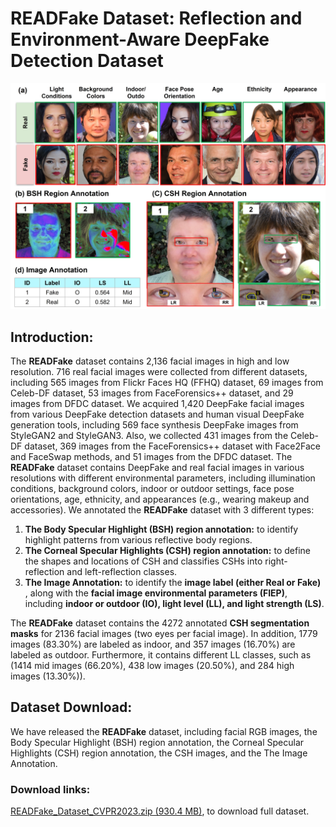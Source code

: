 # READFake Dataset: Reflection and Environment-Aware DeepFake Detection Dataset

![READFake Dataset](https://github.com/READFake/READFake_Dataset/blob/main/anno101.jpg)

## Introduction:
The **READFake** dataset contains 2,136 facial images in high and low resolution. 716 real facial images were collected from different datasets, including 565 images from Flickr Faces HQ (FFHQ) dataset, 69 images from Celeb-DF dataset, 53 images from FaceForensics++ dataset, and 29 images from DFDC dataset. We acquired 1,420 DeepFake facial images from various DeepFake detection datasets and human visual DeepFake generation tools, including 569 face synthesis DeepFake images from StyleGAN2 and StyleGAN3. Also, we collected 431 images from the Celeb-DF dataset, 369 images from the FaceForensics++ dataset with Face2Face and FaceSwap methods, and 51 images from the DFDC dataset. The **READFake** dataset contains DeepFake and real facial images in various resolutions with different environmental parameters, including illumination conditions, background colors, indoor or outdoor settings, face pose orientations, age, ethnicity, and appearances (e.g., wearing makeup and accessories). We annotated the **READFake** dataset with 3 different types:

  1. **The Body Specular Highlight (BSH) region annotation:** to identify highlight patterns from various reflective body regions. 
  2. **The Corneal Specular Highlights (CSH) region annotation:** to define the shapes and locations of CSH and classifies CSHs into right-reflection and left-reflection classes. 
  3. **The Image Annotation:** to identify the **image label (either Real or Fake)** , along with the **facial image environmental parameters (FIEP)**, including **indoor or outdoor (IO), light level (LL), and light strength (LS)**. 
  
The **READFake** dataset contains the 4272 annotated **CSH segmentation masks** for 2136 facial images (two eyes per facial image). In addition, 1779 images (83.30%) are labeled as indoor, and 357 images (16.70%) are labeled as outdoor. Furthermore, it contains different LL classes, such as (1414 mid images (66.20%), 438 low images (20.50%), and 284 high images (13.30%)).

## Dataset Download: 

We have released the **READFake** dataset, including facial RGB images, the Body Specular Highlight (BSH) region annotation, the Corneal Specular Highlights (CSH) region annotation, the CSH images, and the The Image Annotation.

### Download links: 
[READFake_Dataset_CVPR2023.zip (930.4 MB)](https://drive.google.com/file/d/1HQr1weaDKohv4oRZFhzSQMw8bX3ZiQQQ/view?usp=sharing), to download full dataset.



